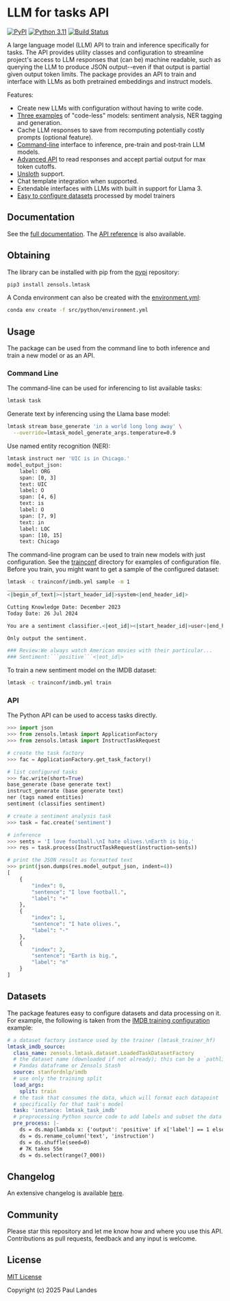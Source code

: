 # LLM for tasks API

[![PyPI][pypi-badge]][pypi-link]
[![Python 3.11][python311-badge]][python311-link]
[![Build Status][build-badge]][build-link]

A large language model (LLM) API to train and inference specifically for tasks.
The API provides utility classes and configuration to streamline project's
access to LLM responses that (can be) machine readable, such as querying the
LLM to produce JSON output--even if that output is partial given output token
limits.  The package provides an API to train and interface with LLMs as both
pretrained embeddings and instruct models.

Features:

* Create new LLMs with configuration without having to write code.
* [Three examples](resources/tasks.yml) of "code-less" models: sentiment
  analysis, NER tagging and generation.
* Cache LLM responses to save from recomputing potentially costly prompts
  (optional feature).
* [Command-line](#command-line) interface to inference, pre-train and
  post-train LLM models.
* [Advanced API](#api) to read responses and accept partial output for max
  token cutoffs.
* [Unsloth] support.
* Chat template integration when supported.
* Extendable interfaces with LLMs with built in support for Llama 3.
* [Easy to configure datasets](#datasets) processed by model trainers


## Documentation

See the [full documentation](https://plandes.github.io/lmtask/index.html).
The [API reference](https://plandes.github.io/lmtask/api.html) is also
available.


## Obtaining

The library can be installed with pip from the [pypi] repository:
```bash
pip3 install zensols.lmtask
```

A Conda environment can also be created with the
[environment.yml](src/python/environment.yml):
```bash
conda env create -f src/python/environment.yml
```


## Usage

The package can be used from the command line to both inference and train a new
model or as an API.


### Command Line

The command-line can be used for inferencing to list available tasks:

```bash
lmtask task
```

Generate text by inferencing using the Llama base model:

```bash
lmtask stream base_generate 'in a world long long away' \
  --override=lmtask_model_generate_args.temperature=0.9
```

Use named entity recognition (NER):
```bash
lmtask instruct ner 'UIC is in Chicago.' 
model_output_json:
    label: ORG
    span: [0, 3]
    text: UIC
    label: O
    span: [4, 6]
    text: is
    label: O
    span: [7, 9]
    text: in
    label: LOC
    span: [10, 15]
    text: Chicago
```

The command-line program can be used to train new models with just
configuration.  See the [trainconf](trainconf) directory for examples of
configuration file.  Before you train, you might want to get a sample of the
configured dataset:

```bash
lmtask -c trainconf/imdb.yml sample -m 1
________________________________________
<|begin_of_text|><|start_header_id|>system<|end_header_id|>

Cutting Knowledge Date: December 2023
Today Date: 26 Jul 2024

You are a sentiment classifier.<|eot_id|><|start_header_id|>user<|end_header_id|>

Only output the sentiment.

### Review:We always watch American movies with their particular...
### Sentiment:```positive```<|eot_id|>
```

To train a new sentiment model on the IMDB dataset:

```bash
lmtask -c trainconf/imdb.yml train
```


### API

The Python API can be used to access tasks directly.

```python
>>> import json
>>> from zensols.lmtask import ApplicationFactory
>>> from zensols.lmtask import InstructTaskRequest

# create the task factory
>>> fac = ApplicationFactory.get_task_factory()

# list configured tasks
>>> fac.write(short=True)
base_generate (base generate text)
instruct_generate (base generate text)
ner (tags named entities)
sentiment (classifies sentiment)

# create a sentiment analysis task
>>> task = fac.create('sentiment')

# inference
>>> sents = 'I love football.\nI hate olives.\nEarth is big.'
>>> res = task.process(InstructTaskRequest(instruction=sents))

# print the JSON result as formatted text
>>> print(json.dumps(res.model_output_json, indent=4))
[
    {
        "index": 0,
        "sentence": "I love football.",
        "label": "+"
    },
    {
        "index": 1,
        "sentence": "I hate olives.",
        "label": "-"
    },
    {
        "index": 2,
        "sentence": "Earth is big.",
        "label": "n"
    }
]
```


## Datasets

The package features easy to configure datasets and data processing on it.  For
example, the following is taken from the [IMDB training
configuration](trainconf/imdb.yml) example:

```yaml
# a dataset factory instance used by the trainer (lmtask_trainer_hf)
lmtask_imdb_source:
  class_name: zensols.lmtask.dataset.LoadedTaskDatasetFactory
  # the dataset name (downloaded if not already); this can be a `pathlib.Path`,
  # Pandas dataframe or Zensols Stash
  source: stanfordnlp/imdb
  # use only the training split
  load_args:
    split: train
  # the task that consumes the data, which will format each datapoint
  # specifically for that task's model
  task: 'instance: lmtask_task_imdb'
  # preprocessing Python source code to add labels and subset the data (db.select)
  pre_process: |-
    ds = ds.map(lambda x: {'output': 'positive' if x['label'] == 1 else 'negative'})
    ds = ds.rename_column('text', 'instruction')
    ds = ds.shuffle(seed=0)
    # 7K takes 55m
    ds = ds.select(range(7_000))
```


## Changelog

An extensive changelog is available [here](CHANGELOG.md).


## Community

Please star this repository and let me know how and where you use this API.
Contributions as pull requests, feedback and any input is welcome.


## License

[MIT License](LICENSE.md)

Copyright (c) 2025 Paul Landes


<!-- links -->
[pypi]: https://pypi.org/project/zensols.lmtask/
[pypi-link]: https://pypi.python.org/pypi/zensols.lmtask
[pypi-badge]: https://img.shields.io/pypi/v/zensols.lmtask.svg
[python311-badge]: https://img.shields.io/badge/python-3.11-blue.svg
[python311-link]: https://www.python.org/downloads/release/python-3110
[build-badge]: https://github.com/plandes/lmtask/workflows/CI/badge.svg
[build-link]: https://github.com/plandes/lmtask/actions

[Unsloth]: https://unsloth.ai
